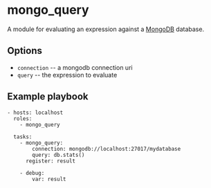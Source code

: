 # mongo_query

A module for evaluating an expression against a [MongoDB][] database.

[mongodb]: https://mongodb.com/

## Options

- `connection` -- a mongodb connection uri
- `query` -- the expression to evaluate

## Example playbook

    - hosts: localhost
      roles:
        - mongo_query

      tasks:
        - mongo_query:
            connection: mongodb://localhost:27017/mydatabase
            query: db.stats()
          register: result

        - debug:
            var: result
